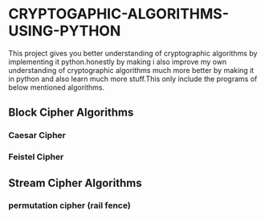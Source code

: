 # CRYPTOGAPHIC-ALGORITHMS-USING-PYTHON
This project gives you better understanding of cryptographic algorithms by implementing it python.honestly by making i also improve my own understanding of
cryptographic algorithms much more better by making it in python and also learn much more stuff.This only include the programs of below mentioned algorithms.

## Block Cipher Algorithms
### Caesar Cipher
### Feistel Cipher

## Stream Cipher Algorithms
### permutation cipher (rail fence)
